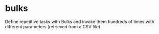 bulks
=====

Define repetitive tasks with Bulks and invoke them hundreds of times with different parameters (retrieved from a CSV file)

